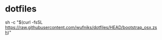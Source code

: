 # dotfiles

sh -c "$(curl -fsSL https://raw.githubusercontent.com/wufniks/dotfiles/HEAD/bootstrap_osx.zsh)"

